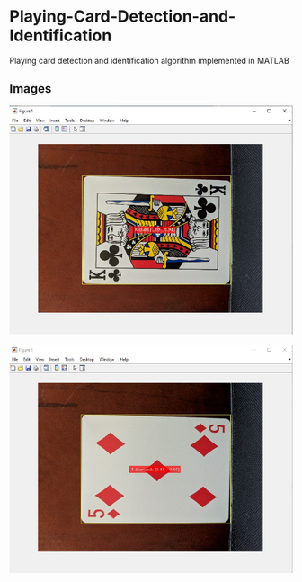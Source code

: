 # Playing-Card-Detection-and-Identification
Playing card detection and identification algorithm implemented in MATLAB
<br>

## Images
<img src="https://github.com/elvankarahan/Playing-Card-Detection-and-Identification/blob/master/image001.jpg"/>
<br><br>
<img src="https://github.com/elvankarahan/Playing-Card-Detection-and-Identification/blob/master/image002.jpg"/>

